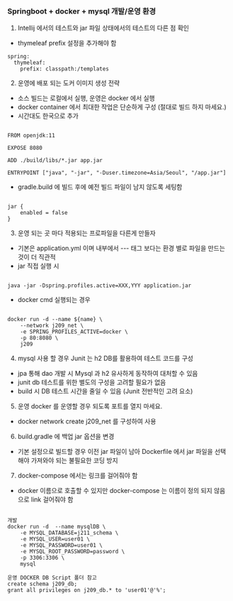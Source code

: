 ### Springboot + docker + mysql 개발/운영 환경 
1. Intellij 에서의 테스트와 jar 파일 상태에서의 테스트의 다른 점 확인
  - thymeleaf prefix 설정을 추가해야 함 
<pre><code>spring:
  thymeleaf:
    prefix: classpath:/templates</code></pre>

2. 운영에 배포 되는 도커 이미지 생성 전략 
  - 소스 빌드는 로컬에서 실행, 운영은 docker 에서 실행
  - docker container 에서 최대한 작업은 단순하게 구성 (절대로 빌드 하지 마세요.)
  - 시간대도 한국으로 추가
<pre><code>
FROM openjdk:11

EXPOSE 8080

ADD ./build/libs/*.jar app.jar

ENTRYPOINT ["java", "-jar", "-Duser.timezone=Asia/Seoul", "/app.jar"]
</code></pre>
  - gradle.build 에 빌드 후에 예전 빌드 파일이 남지 않도록 세팅함
<pre><code>
jar {
    enabled = false
}
</code></pre>
3. 운영 되는 곳 마다 적용되는 프로파일을 다른게 만들자
  - 기본은 application.yml 이며 내부에서 --- 태그 보다는 환경 별로 파일을 만드는 것이 더 직관적
  - jar 직접 실행 시
<pre><code>
java -jar -Dspring.profiles.active=XXX,YYY application.jar
</code></pre>
  - docker cmd 실행되는 경우 
<pre><code>
docker run -d --name ${name} \
    --network j209_net \
    -e SPRING_PROFILES_ACTIVE=docker \
    -p 80:8080 \
    j209
</code></pre>

4. mysql 사용 할 경우 Junit 는 h2 DB를 활용하여 테스트 코드를 구성
  - jpa 통해 dao 개발 시 Mysql 과 h2 유사하게 동작하여 대처할 수 있음
  - junit db 테스트를 위한 별도의 구성을 고려할 필요가 없음 
  - build 시 DB 테스트 시간을 줄일 수 있음 (Junit 전반적인 고려 요소)
  
5. 운영 docker 를 운영할 경우 되도록 포트를 열지 마세요.
  - docker network create j209_net 를 구성하여 사용

6. build.gradle 에 백업 jar 옵션을 변경
  - 기본 설정으로 빌드할 경우 이전 jar 파일이 남아 Dockerfile 에서 jar 파일을 선택해야 가져와야 되는 불필요한 코딩 방지 

7. docker-compose 에서는 링크를 걸어줘야 함
  - docker 이름으로 호출할 수 있지만 docker-compose 는 이름이 정의 되지 않음으로 link 걸어줘야 함

<pre><code>
개발 
docker run -d  --name mysqlDB \
    -e MYSQL_DATABASE=j211_schema \
    -e MYSQL_USER=user01 \
    -e MYSQL_PASSWORD=user01 \
    -e MYSQL_ROOT_PASSWORD=password \
    -p 3306:3306 \
    mysql

운영 DOCKER DB Script 폴더 참고
create schema j209_db;
grant all privileges on j209_db.* to 'user01'@'%';
</code></pre>